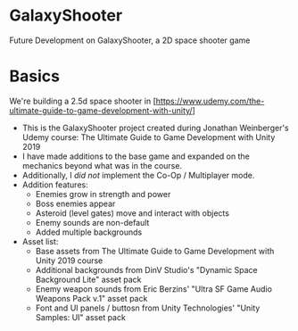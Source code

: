 # GalaxyShooter
Future Development on GalaxyShooter, a 2D space shooter game

# Basics
We're building a 2.5d space shooter in [https://www.udemy.com/the-ultimate-guide-to-game-development-with-unity/]

- This is the GalaxyShooter project created during Jonathan Weinberger's Udemy course: The Ultimate Guide to Game Development with Unity 2019
- I have made additions to the base game and expanded on the mechanics beyond what was in the course.
- Additionally, I _did not_ implement the Co-Op / Multiplayer mode.
- Addition features:
  - Enemies grow in strength and power
  - Boss enemies appear
  - Asteroid (level gates) move and interact with objects
  - Enemy sounds are non-default
  - Added multiple backgrounds
- Asset list:
  - Base assets from The Ultimate Guide to Game Development with Unity 2019 course
  - Additional backgrounds from DinV Studio's "Dynamic Space Background Lite" asset pack
  - Enemy weapon sounds from Eric Berzins' "Ultra SF Game Audio Weapons Pack v.1" asset pack
  - Font and UI panels / buttosn from Unity Technologies' "Unity Samples: UI" asset pack
